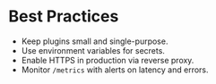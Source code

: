 # Best Practices

- Keep plugins small and single-purpose.
- Use environment variables for secrets.
- Enable HTTPS in production via reverse proxy.
- Monitor `/metrics` with alerts on latency and errors.
